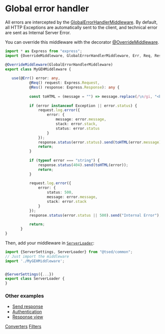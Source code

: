 # Global error handler

All errors are intercepted by the [GlobalErrorHandlerMiddleware](/docs/api/common/mvc/globalerrorhandlermiddleware.md).
By default, all HTTP Exceptions are automatically sent to the client, and technical error are
sent as Internal Server Error. 

You can override this middleware with the decorator [@OverrideMiddleware](/docs/api/common/mvc/globalerrorhandlermiddleware.md).

```typescript
import * as Express from "express";
import {OverrideMiddleware, GlobalErrorHandlerMiddleware, Err, Req, Res} from "@tsed/common";

@OverrideMiddleware(GlobalErrorHandlerMiddleware)
export class MyGEHMiddleware {
 
   use(@Err() error: any,
           @Req() request: Express.Request,
           @Res() response: Express.Response): any {
   
           const toHTML = (message = "") => message.replace(/\n/gi, "<br />");
   
           if (error instanceof Exception || error.status) {
               request.log.error({
                   error: {
                       message: error.message,
                       stack: error.stack,
                       status: error.status
                   }
               });
               response.status(error.status).send(toHTML(error.message));
               return;
           }
   
           if (typeof error === "string") {
               response.status(404).send(toHTML(error));
               return;
           }
   
           request.log.error({
               error: {
                   status: 500,
                   message: error.message,
                   stack: error.stack
               }
           });
           response.status(error.status || 500).send("Internal Error");
   
           return;
       }
}
```

Then, add your middleware in [`ServerLoader`](/api/common/server/serverloader.md):

```typescript
import {ServerSettings, ServerLoader} from "@tsed/common";
// Just import the middleware
import './MyGEHMiddleware';


@ServerSettings({...})
export class ServerLoader {
}
```

### Other examples

* [Send response](/docs/middlewares/override/send-response.md)
* [Authentication](/docs/middlewares/override/authentication.md)
* [Response view](/docs/middlewares/override/response-view.md)

<div class="guide-links">
<a href="#/docs/converters">Converters</a>
<a href="#/docs/filters">Filters</a>
</div>